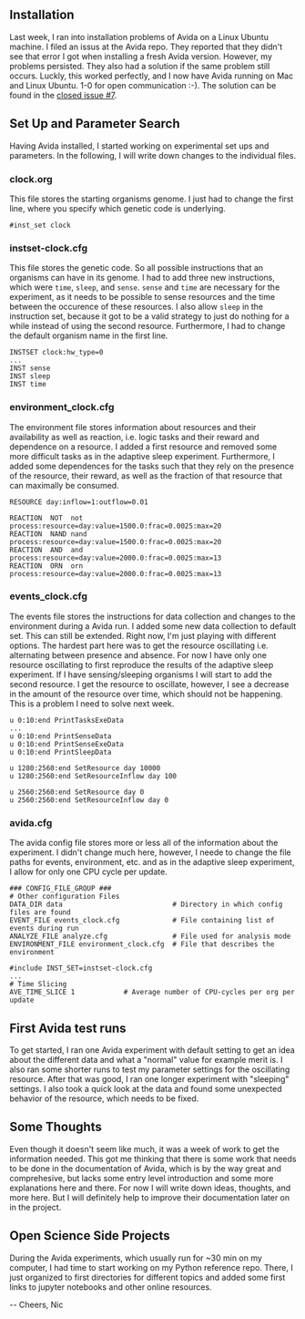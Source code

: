 ## Installation

Last week, I ran into installation problems of Avida on a Linux Ubuntu machine. I filed an issus at the Avida repo. They reported that they didn't see that error I got when installing a fresh Avida version. However, my problems persisted. They also had a solution if the same problem still occurs. Luckly, this worked perfectly, and I now have Avida running on Mac and Linux Ubuntu. 1-0 for open communication :-). The solution can be found in the [closed issue #7](https://github.com/schmelling/clock_evo/issues/7).

## Set Up and Parameter Search

Having Avida installed, I started working on experimental set ups and parameters. In the following, I will write down changes to the individual files.

### clock.org

This file stores the starting organisms genome. I just had to change the first line, where you specify which genetic code is underlying.

```
#inst_set clock
```

### instset-clock.cfg

This file stores the genetic code. So all possible instructions that an organisms can have in its genome. I had to add three new instructions, which were `time`, `sleep`, and `sense`. `sense` and `time` are necessary for the experiment, as it needs to be possible to sense resources and the time between the occurence of these resources. I also allow `sleep` in the instruction set, because it got to be a valid strategy to just do nothing for a while instead of using the second resource. Furthermore, I had to change the default organism name in the first line.

```
INSTSET clock:hw_type=0
...
INST sense
INST sleep
INST time
```

### environment_clock.cfg

The environment file stores information about resources and their availability as well as reaction, i.e. logic tasks and their reward and dependence on a resource. I added a first resource and removed some more difficult tasks as in the adaptive sleep experiment. Furthermore, I added some dependences for the tasks such that they rely on the presence of the resource, their reward, as well as the fraction of that resource that can maximally be consumed.

```
RESOURCE day:inflow=1:outflow=0.01

REACTION  NOT  not   process:resource=day:value=1500.0:frac=0.0025:max=20
REACTION  NAND nand  process:resource=day:value=1500.0:frac=0.0025:max=20
REACTION  AND  and   process:resource=day:value=2000.0:frac=0.0025:max=13
REACTION  ORN  orn   process:resource=day:value=2000.0:frac=0.0025:max=13
```

### events_clock.cfg

The events file stores the instructions for data collection and changes to the environment during a Avida run. I added some new data collection to default set. This can still be extended. Right now, I'm just playing with different options. The hardest part here was to get the resource oscillating i.e. alternating between presence and absence. For now I have only one resource oscillating to first reproduce the results of the adaptive sleep experiment. If I have sensing/sleeping organisms I will start to add the second resource. I get the resource to oscillate, however, I see a decrease in the amount of the resource over time, which should not be happening. This is a problem I need to solve next week.

```
u 0:10:end PrintTasksExeData
...
u 0:10:end PrintSenseData
u 0:10:end PrintSenseExeData
u 0:10:end PrintSleepData

u 1280:2560:end SetResource day 10000
u 1280:2560:end SetResourceInflow day 100

u 2560:2560:end SetResource day 0
u 2560:2560:end SetResourceInflow day 0    
```

### avida.cfg

The avida config file stores more or less all of the information about the experiment. I didn't change much here, however, I neede to change the file paths for events, environment, etc. and as in the adaptive sleep experiment, I allow for only one CPU cycle per update.

```
### CONFIG_FILE_GROUP ###
# Other configuration Files
DATA_DIR data                           # Directory in which config files are found
EVENT_FILE events_clock.cfg             # File containing list of events during run
ANALYZE_FILE analyze.cfg                # File used for analysis mode
ENVIRONMENT_FILE environment_clock.cfg  # File that describes the environment

#include INST_SET=instset-clock.cfg
...
# Time Slicing
AVE_TIME_SLICE 1            # Average number of CPU-cycles per org per update
```
## First Avida test runs

To get started, I ran one Avida experiment with default setting to get an idea about the different data and what a "normal" value for example merit is. I also ran some shorter runs to test my parameter settings for the oscillating resource. After that was good, I ran one longer experiment with "sleeping" settings. I also took a quick look at the data and found some unexpected behavior of the resource, which needs to be fixed.

## Some Thoughts

Even though it doesn't seem like much, it was a week of work to get the information needed. This got me thinking that there is some work that needs to be done in the documentation of Avida, which is by the way great and comprehesive, but lacks some entry level introduction and some more explanations here and there. For now I will write down ideas, thoughts, and more here. But I will definitely help to improve their documentation later on in the project.

## Open Science Side Projects

During the Avida experiments, which usually run for ~30 min on my computer, I had time to start working on my Python reference repo. There, I just organized to first directories for different topics and added some first links to jupyter notebooks and other online resources.

-- Cheers, Nic
